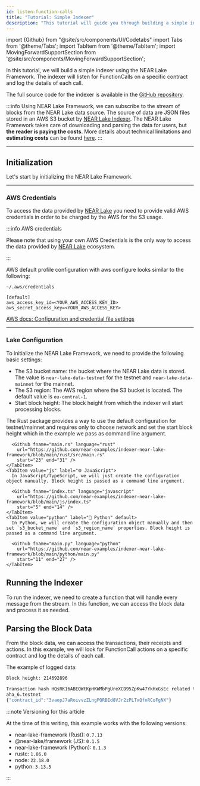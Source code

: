 ```yaml
---
id: listen-function-calls
title: "Tutorial: Simple Indexer"
description: "This tutorial will guide you through building a simple indexer using the NEAR Lake Framework. The indexer will listen for FunctionCalls on a specific contract and log the details of each call."
---
```


import {Github} from "@site/src/components/UI/Codetabs"
import Tabs from '@theme/Tabs';
import TabItem from '@theme/TabItem';
import MovingForwardSupportSection from '@site/src/components/MovingForwardSupportSection';

In this tutorial, we will build a simple indexer using the NEAR Lake Framework. The indexer will listen for FunctionCalls on a specific contract and log the details of each call.

The full source code for the indexer is available in the [GitHub repository](https://github.com/near-examples/indexer-near-lake-framework?tab=readme-ov-file).

:::info
Using NEAR Lake Framework, we can subscribe to the stream of blocks from the NEAR Lake data source. The source of data are JSON files stored in an AWS S3 bucket by [NEAR Lake Indexer](https://github.com/aurora-is-near/near-lake-indexer). The NEAR Lake Framework takes care of downloading and parsing the data for users, but **the reader is paying the costs**. More details about technical limitations and **estimating costs** can be found [here](../near-lake-framework.md#comparison-with-near-indexer-framework).
:::

---

## Initialization

Let's start by initializing the NEAR Lake Framework.

<hr class="subsection" />

### AWS Credentials

To access the data provided by [NEAR Lake](../lake-framework/near-lake) you need to provide valid AWS credentials in order to be charged by the AWS for the S3 usage.

:::info AWS credentials

Please note that using your own AWS Credentials is the only way to access the data provided by [NEAR Lake](../lake-framework/near-lake) ecosystem.

:::


AWS default profile configuration with aws configure looks similar to the following:

```
~/.aws/credentials
```

```
[default]
aws_access_key_id=<YOUR_AWS_ACCESS_KEY_ID>
aws_secret_access_key=<YOUR_AWS_ACCESS_KEY>
```

[AWS docs: Configuration and credential file settings](https://docs.aws.amazon.com/cli/latest/userguide/cli-configure-files.html)

<hr class="subsection" />

### Lake Configuration

To initialize the NEAR Lake Framework, we need to provide the following basic settings:

- The S3 bucket name: the bucket where the NEAR Lake data is stored. The value is `near-lake-data-testnet` for the testnet and `near-lake-data-mainnet` for the mainnet.
- The S3 region: The AWS region where the S3 bucket is located. The default value is `eu-central-1`.
- Start block height: The block height from which the indexer will start processing blocks.


<Tabs groupId="code-tabs">
    <TabItem value="rust" label="🦀 Rust" default>
      The Rust package provides a way to use the default configuration for testnet/mainnet and requires only to choose network and set the start block height which in the example we pass as command line argument. 

      <Github fname="main.rs" language="rust"
        url="https://github.com/near-examples/indexer-near-lake-framework/blob/main/rust/src/main.rs"
        start="23" end="31" />
    </TabItem>
    <TabItem value="js" label="🌐 JavaScript">
      In JavaScript/TypeScript, we will just create the configuration object manually. Block height is passed as a command line argument.

      <Github fname="index.ts" language="javascript"
        url="https://github.com/near-examples/indexer-near-lake-framework/blob/main/js/index.ts"
        start="5" end="14" />
    </TabItem>
    <TabItem value="python" label="🐍 Python" default>
      In Python, we will create the configuration object manually and then set `s3_bucket_name` and `s3_region_name` properties. Block height is passed as a command line argument. 

      <Github fname="main.py" language="python"
        url="https://github.com/near-examples/indexer-near-lake-framework/blob/main/python/main.py"
        start="11" end="27" />
    </TabItem>
</Tabs>

## Running the Indexer

To run the indexer, we need to create a function that will handle every message from the stream. In this function, we can access the block data and process it as needed.

<Tabs groupId="code-tabs">
    <TabItem value="rust" label="🦀 Rust" default>
      <Github fname="main.rs" language="rust"
        url="https://github.com/near-examples/indexer-near-lake-framework/blob/main/rust/src/main.rs"
        start="51" end="70" />
    </TabItem>
    <TabItem value="js" label="🌐 JavaScript">
      <Github fname="index.ts" language="javascript"
        url="https://github.com/near-examples/indexer-near-lake-framework/blob/main/js/index.ts"
        start="98" end="101" />
    </TabItem>
    <TabItem value="python" label="🐍 Python">
      <Github fname="main.py" language="python"
        url="https://github.com/near-examples/indexer-near-lake-framework/blob/main/python/main.py"
        start="39" end="47" />
    </TabItem>
</Tabs>

## Parsing the Block Data

From the block data, we can access the transactions, their receipts and actions. In this example, we will look for FunctionCall actions on a specific contract and log the details of each call.

<Tabs groupId="code-tabs">
    <TabItem value="rust" label="🦀 Rust" default>
      <Github fname="main.rs" language="rust"
        url="https://github.com/near-examples/indexer-near-lake-framework/blob/main/rust/src/main.rs"
        start="72" end="156" />
    </TabItem>
    <TabItem value="js" label="🌐 JavaScript">
      <Github fname="index.ts" language="javascript"
        url="https://github.com/near-examples/indexer-near-lake-framework/blob/main/js/index.ts"
        start="24" end="89" />
    </TabItem>
    <TabItem value="python" label="🐍 Python">
      <Github fname="main.py" language="python"
        url="https://github.com/near-examples/indexer-near-lake-framework/blob/main/python/main.py"
        start="50" end="96" />
    </TabItem>
</Tabs>

The example of logged data:
```bash
Block height: 214692896

Transaction hash HQsRK16ABEQWtKpHKWMbPgUreXCD95ZpKw47YkHxGsEc related to 6QpDUkd5n2xJ6mTjkdzXDbvMFo5mEzANS1t4Hfr76SAY executed with status "SuccessValue"
aha_6.testnet
{"contract_id":"3vaopJ7aRoivvzZLngPQRBEd8VJr2zPLTxQfnRCoFgNX"}
```

<MovingForwardSupportSection />

:::note Versioning for this article

At the time of this writing, this example works with the following versions:

- near-lake-framework (Rust): `0.7.13`
- @near-lake/framework (JS): `0.1.5`
- near-lake-framework (Python): `0.1.3`
- rustc: `1.86.0`
- node: `22.18.0`
- python: `3.13.5`

:::